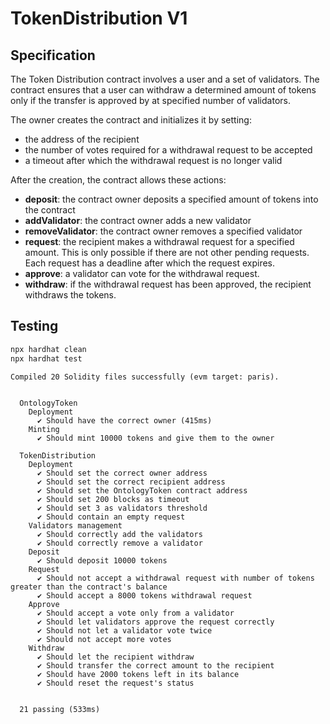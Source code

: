 # TokenDistribution V1

## Specification

The Token Distribution contract involves a user and a set of validators.
The contract ensures that a user can withdraw a determined amount of tokens only if the transfer is approved by at specified number of validators.

The owner creates the contract and initializes it by setting:

- the address of the recipient
- the number of votes required for a withdrawal request to be accepted  
- a timeout after which the withdrawal request is no longer valid

After the creation, the contract allows these actions:

- **deposit**: the contract owner deposits a specified amount of tokens into the contract
- **addValidator**: the contract owner adds a new validator
- **removeValidator**: the contract owner removes a specified validator
- **request**: the recipient makes a withdrawal request for a specified amount. This is only possible if there are not other pending requests. Each request has a deadline after which the request expires.
- **approve**: a validator can vote for the withdrawal request.
- **withdraw**: if the withdrawal request has been approved, the recipient withdraws the tokens. 

## Testing

```bash
npx hardhat clean
npx hardhat test
```

```
Compiled 20 Solidity files successfully (evm target: paris).


  OntologyToken
    Deployment
      ✔ Should have the correct owner (415ms)
    Minting
      ✔ Should mint 10000 tokens and give them to the owner

  TokenDistribution
    Deployment
      ✔ Should set the correct owner address
      ✔ Should set the correct recipient address
      ✔ Should set the OntologyToken contract address
      ✔ Should set 200 blocks as timeout
      ✔ Should set 3 as validators threshold
      ✔ Should contain an empty request
    Validators management
      ✔ Should correctly add the validators
      ✔ Should correctly remove a validator
    Deposit
      ✔ Should deposit 10000 tokens
    Request
      ✔ Should not accept a withdrawal request with number of tokens greater than the contract's balance
      ✔ Should accept a 8000 tokens withdrawal request
    Approve
      ✔ Should accept a vote only from a validator
      ✔ Should let validators approve the request correctly
      ✔ Should not let a validator vote twice
      ✔ Should not accept more votes
    Withdraw
      ✔ Should let the recipient withdraw
      ✔ Should transfer the correct amount to the recipient
      ✔ Should have 2000 tokens left in its balance
      ✔ Should reset the request's status


  21 passing (533ms)
  ```